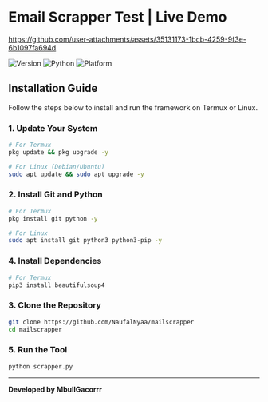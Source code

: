 
# Email Scrapper Test | Live Demo
https://github.com/user-attachments/assets/35131173-1bcb-4259-9f3e-6b1097fa694d


![Version](https://img.shields.io/badge/version-1.0(Beta)-brightgreen)
![Python](https://img.shields.io/badge/python-3.7+-blue)
![Platform](https://img.shields.io/badge/platform-linux%20%7C%20termux-lightgrey)

## Installation Guide

Follow the steps below to install and run the framework on Termux or Linux.

### 1. Update Your System
```bash
# For Termux
pkg update && pkg upgrade -y

# For Linux (Debian/Ubuntu)
sudo apt update && sudo apt upgrade -y
```

### 2. Install Git and Python
```bash
# For Termux
pkg install git python -y

# For Linux
sudo apt install git python3 python3-pip -y
```

### 4. Install Dependencies
```bash
# For Termux
pip3 install beautifulsoup4
```

### 3. Clone the Repository
```bash
git clone https://github.com/NaufalNyaa/mailscrapper
cd mailscrapper
```


### 5. Run the Tool
```bash
python scrapper.py
```


---

**Developed by MbullGacorrr**
